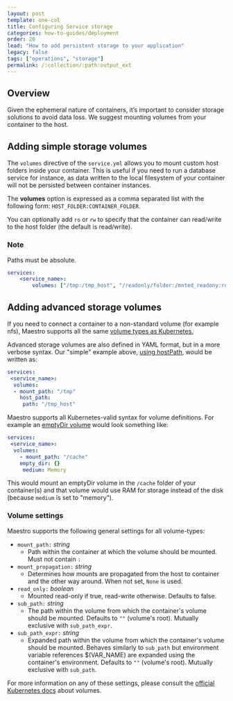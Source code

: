 ```yaml
---
layout: post
template: one-col
title: Configuring Service storage
categories: how-to-guides/deployment
order: 20
lead: "How to add persistent storage to your application"
legacy: false
tags: ["operations", "storage"]
permalink: /:collection/:path:output_ext
---
```


## Overview

Given the ephemeral nature of containers, it’s important to consider storage solutions to avoid data loss. We suggest mounting volumes from your container to the host.

## Adding simple storage volumes

The `volumes` directive of the `service.yml` allows you to mount custom host folders inside your container. This is useful if you need to run a database service for instance, as data written to the local filesystem of your container will not be persisted between container instances.

The **volumes** option is expressed as a comma separated list with the following form: `HOST_FOLDER:CONTAINER_FOLDER`.

You can optionally add `ro` or `rw` to specify that the container can read/write to the host folder (the default is read/write).

### Note

<div class="notice notice-warning"><p>Paths must be absolute.</p></div>

```yaml
services:
    <service_name>:
        volumes: ["/tmp:/tmp_host", "/readonly/folder:/mnted_readony:ro"]
```

## Adding advanced storage volumes

If you need to connect a container to a non-standard volume (for example nfs), Maestro supports all the same [volume types as Kubernetes.](https://kubernetes.io/docs/concepts/storage/volumes/#types-of-volumes) 

Advanced storage volumes are also defined in YAML format, but in a more verbose syntax. Our "simple" example above, [using hostPath](https://kubernetes.io/docs/concepts/storage/volumes/#hostpath), would be written as:

```yaml
services:
 <service_name>:
  volumes:
  - mount_path: "/tmp"
    host_path: 
     path: "/tmp_host"
```

Maestro supports all Kubernetes-valid syntax for volume definitions.  For example an [emptyDir volume](https://kubernetes.io/docs/concepts/storage/volumes/#emptydir)  would look something like:

```yaml
services:
 <service_name>:
  volumes:
	- mount_path: "/cache"
    empty_dir: {}
     medium: Memory
```

This would mount an emptyDir volume in the `/cache` folder of your container(s) and that volume would use RAM for storage instead of the disk (because `medium` is set to "memory").

### Volume settings

Maestro supports the following general settings for all volume-types:

- `mount_path:` *string*
    - Path within the container at which the volume should be mounted. Must not contain `:`
- `mount_propagation:` *string*
    - Determines how mounts are propagated from the host to container and the other way around. When not set, `None` is used.
- `read_only:` *boolean*
    - Mounted read-only if true, read-write otherwise. Defaults to false.
- `sub_path:` *string*
    - The path within the volume from which the container's volume should be mounted. Defaults to `""` (volume's root). Mutually exclusive with `sub_path_expr`.
- `sub_path_expr:` *string*
    - Expanded path within the volume from which the container's volume should be mounted. Behaves similarly to `sub_path` but environment variable references $(VAR_NAME) are expanded using the container's environment. Defaults to `""` (volume's root). Mutually exclusive with `sub_path`.

For more information on any of these settings, please consult the [official Kubernetes docs](https://kubernetes.io/docs/concepts/storage/volumes/) about volumes.